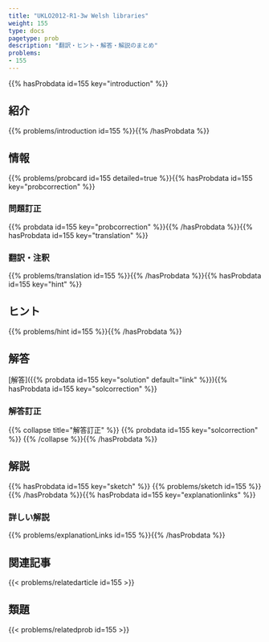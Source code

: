 ```yaml
---
title: "UKLO2012-R1-3w Welsh libraries"
weight: 155
type: docs
pagetype: prob
description: "翻訳・ヒント・解答・解説のまとめ"
problems: 
- 155
---
```


{{% hasProbdata id=155 key="introduction" %}}

## 紹介

{{% problems/introduction id=155 %}}{{% /hasProbdata %}}

## 情報

{{% problems/probcard id=155 detailed=true %}}{{% hasProbdata id=155 key="probcorrection" %}}

### 問題訂正

{{% probdata id=155 key="probcorrection" %}}{{% /hasProbdata %}}{{% hasProbdata id=155 key="translation" %}}

### 翻訳・注釈

{{% problems/translation id=155 %}}{{% /hasProbdata %}}{{% hasProbdata id=155 key="hint" %}}

## ヒント

{{% problems/hint id=155 %}}{{% /hasProbdata %}}

## 解答

[解答]({{% probdata id=155 key="solution" default="link" %}}){{% hasProbdata id=155 key="solcorrection" %}}

### 解答訂正

{{% collapse title="解答訂正" %}}
{{% probdata id=155 key="solcorrection" %}}
{{% /collapse %}}{{% /hasProbdata %}}

## 解説

{{% hasProbdata id=155 key="sketch" %}}
{{% problems/sketch id=155 %}}
{{% /hasProbdata %}}{{% hasProbdata id=155 key="explanationlinks" %}}

### 詳しい解説

{{% problems/explanationLinks id=155 %}}{{% /hasProbdata %}}

## 関連記事

{{< problems/relatedarticle id=155 >}}

## 類題

{{< problems/relatedprob id=155 >}}
